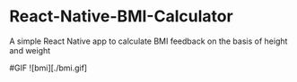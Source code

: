 # React-Native-BMI-Calculator
A simple React Native app to calculate BMI feedback on the basis of height and weight

#GIF
![bmi][./bmi.gif]
